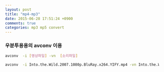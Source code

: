 ```yaml
---
layout: post
title: "mp4-mp3"
date: 2015-06-28 17:51:24 +0900
comments: true
categories: mp3 mp5 convert
---
```


### 우분투용용의 avconv 이용


``` bash 형식
avconv  -i [영상파일] -vn  [소리파일]
```

``` bash 예시
avconv  -i Into.the.Wild.2007.1080p.BluRay.x264.YIFY.mp4 -vn Into.the.Wild.2007.1080p.BluRay.x264.YIFY.mp3
```
